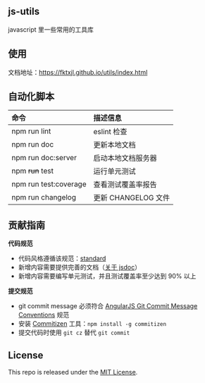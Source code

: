 ## js-utils

javascript 里一些常用的工具库

使用
--------

文档地址：https://fktxjl.github.io/utils/index.html

自动化脚本
----------

| 命令 | 描述信息 |
|:-----|:---------|
| npm run lint            | eslint 检查 |
| npm run doc             | 更新本地文档 |
| npm run doc:server      | 启动本地文档服务器 |
| npm ~~run~~ test        | 运行单元测试 |
| npm run test:coverage   | 查看测试覆盖率报告 |
| npm run changelog       | 更新 CHANGELOG 文件 |


贡献指南
--------

**代码规范**

*   代码风格遵循该规范：[standard](https://github.com/standard/standard)
*   新增内容需要提供完善的文档（[关于 jsdoc](https://github.com/jsdoc3/jsdoc)）
*   新增内容需要编写单元测试，并且测试覆盖率至少达到 90% 以上

**提交规范**

*   git commit message 必须符合 [AngularJS Git Commit Message Conventions](https://docs.google.com/document/d/1QrDFcIiPjSLDn3EL15IJygNPiHORgU1_OOAqWjiDU5Y/edit) 规范
*   安装 [Commitizen](https://github.com/commitizen/cz-cli) 工具：`npm install -g commitizen`
*   提交代码时使用 `git cz` 替代 `git commit`

License
-------

This repo is released under the [MIT License](http://www.opensource.org/licenses/MIT).